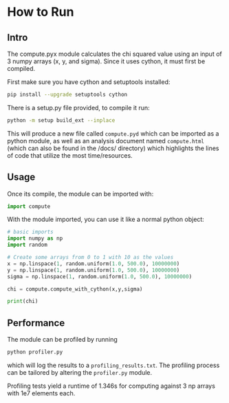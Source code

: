# How to Run

## Intro
The compute.pyx module calculates the chi squared value using an input of 3 numpy arrays (x, y, and sigma). Since it uses cython, it must first be compiled.

First make sure you have cython and setuptools installed:
```bash
pip install --upgrade setuptools cython
```

There is a setup.py file provided, to compile it run:
```bash
python -m setup build_ext --inplace
```

This will produce a new file called `compute.pyd` which can be imported as a python module, as well as an analysis document named `compute.html` (which can also be found in the /docs/ directory) which highlights the lines of code that utilize the most time/resources.

## Usage
Once its compile, the module can be imported with:
```python
import compute
```
With the module imported, you can use it like a normal python object:
```Python
# basic imports
import numpy as np
import random

# Create some arrays from 0 to 1 with 10 as the values
x = np.linspace(1, random.uniform(1.0, 500.0), 10000000)
y = np.linspace(1, random.uniform(1.0, 500.0), 10000000)
sigma = np.linspace(1, random.uniform(1.0, 500.0), 10000000)

chi = compute.compute_with_cython(x,y,sigma)

print(chi)
```

## Performance
The module can be profiled by running
```bash
python profiler.py
```
which will log the results to a `profiling_results.txt`. The profiling process can be tailored by altering the `profiler.py` module.

Profiling tests yield a runtime of 1.346s for computing against 3 np arrays with 1e7 elements each.
